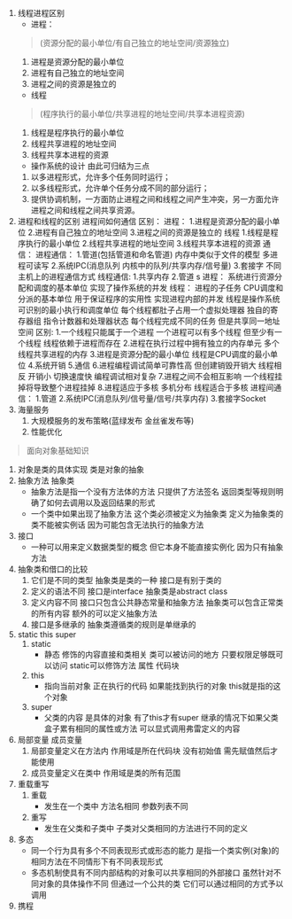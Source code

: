 1. 线程进程区别
    - 进程：
    > (资源分配的最小单位/有自己独立的地址空间/资源独立)
    1. 进程是资源分配的最小单位
    2. 进程有自己独立的地址空间
    3. 进程之间的资源是独立的
    - 线程
    > (程序执行的最小单位/共享进程的地址空间/共享本进程资源)
    1. 线程是程序执行的最小单位
    2. 线程共享进程的地址空间
    3. 线程共享本进程的资源
    - 操作系统的设计 由此可归结为三点
    1. 以多进程形式，允许多个任务同时运行；
    2. 以多线程形式，允许单个任务分成不同的部分运行；
    3. 提供协调机制，一方面防止进程之间和线程之间产生冲突，另一方面允许进程之间和线程之间共享资源。
1. 进程和线程的区别 进程间如何通信
    区别：
        进程：
            1.进程是资源分配的最小单位
            2.进程有自己独立的地址空间
            3.进程之间的资源是独立的
        线程
            1.线程是程序执行的最小单位
            2.线程共享进程的地址空间
            3.线程共享本进程的资源
    通信：
        进程通信：
            1.管道(包括管道和命名管道)
            内存中类似于文件的模型 多进程可读写
            2.系统IPC(消息队列 内核中的队列/共享内存/信号量)
            3.套接字 不同主机上的进程通信方式
        线程通信:
            1.共享内存
            2.管道
            s
    进程：
        系统进行资源分配和调度的基本单位 
        实现了操作系统的并发
    线程：
        进程的子任务 CPU调度和分派的基本单位
        用于保证程序的实用性 实现进程内部的并发
        线程是操作系统可识别的最小执行和调度单位
        每个线程都肚子占用一个虚拟处理器
        独自的寄存器组 指令计数器和处理器状态
        每个线程完成不同的任务
        但是共享同一地址空间
    区别:
        1.一个线程只能属于一个进程 一个进程可以有多个线程 但至少有一个线程 线程依赖于进程而存在
        2.进程在执行过程中拥有独立的内存单元 多个线程共享进程的内存
        3.进程是资源分配的最小单位 线程是CPU调度的最小单位
        4.系统开销
        5.通信
        6.进程编程调试简单可靠性高 但创建销毁开销大
        线程相反 开销小 切换速度快 编程调试相对复杂
        7.进程之间不会相互影响 一个线程挂掉将导致整个进程挂掉
        8.进程适应于多核 多机分布 线程适合于多核
    进程间通信：
        1.管道
        2.系统IPC(消息队列/信号量/信号/共享内存)
        3.套接字Socket
2. 海量服务
    1. 大规模服务的发布策略(蓝绿发布 金丝雀发布等)
    2. 性能优化
> 面向对象基础知识
1. 对象是类的具体实现 类是对象的抽象
2. 抽象方法 抽象类
    - 抽象方法是指一个没有方法体的方法 只提供了方法签名 返回类型等规则明确了如何去调用以及返回结果的形式
    - 一个类中如果出现了抽象方法 这个类必须被定义为抽象类 定义为抽象类的类不能被实例话 因为可能包含无法执行的抽象方法
3. 接口
    - 一种可以用来定义数据类型的概念 但它本身不能直接实例化 因为只有抽象方法 
4. 抽象类和借口的比较
    1. 它们是不同的类型 抽象类是类的一种 接口是有别于类的
    2. 定义的语法不同 接口是interface 抽象类是abstract class
    3. 定义内容不同 接口只包含公共静态常量和抽象方法 抽象类可以包含正常类的所有内容 额外的可以定义抽象方法
    4. 接口是多继承的 抽象类遵循类的规则是单继承的 
5. static this super
    1. static
        - 静态 修饰的内容直接和类相关 类可以被访问的地方 只要权限足够既可以访问 static可以修饰方法 属性 代码块
    2. this
        - 指向当前对象 正在执行的代码 如果能找到执行的对象 this就是指的这个对象
    3. super
        - 父类的内容 是具体的对象 有了this才有super 继承的情况下如果父类盒子累有相同的属性或方法 可以显式调用弗雷定义的内容
6. 局部变量 成员变量
    1. 局部变量定义在方法内 作用域是所在代码块 没有初始值 需先赋值然后才能使用
    2. 成员变量定义在类中 作用域是类的所有范围
7. 重载重写
    1. 重载
        - 发生在一个类中 方法名相同 参数列表不同
    2. 重写
        - 发生在父类和子类中 子类对父类相同的方法进行不同的定义
8. 多态
    - 同一个行为具有多个不同表现形式或形态的能力 是指一个类实例(对象)的相同方法在不同情形下有不同表现形式
    - 多态机制使具有不同内部结构的对象可以共享相同的外部接口 虽然针对不同对象的具体操作不同 但通过一个公共的类 它们可以通过相同的方式予以调用
9. 携程